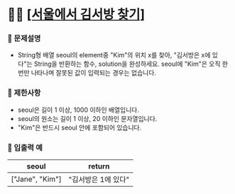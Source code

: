 # ✍🏻 <a href = "https://programmers.co.kr/learn/courses/30/lessons/12919" target=_blank >[서울에서 김서방 찾기]</a>

### 📖 문제설명

- String형 배열 seoul의 element중 "Kim"의 위치 x를 찾아, "김서방은 x에 있다"는 String을 반환하는 함수, solution을 완성하세요. seoul에 "Kim"은 오직 한 번만 나타나며 잘못된 값이 입력되는 경우는 없습니다.

### 📖 제한사항

- seoul은 길이 1 이상, 1000 이하인 배열입니다.
- seoul의 원소는 길이 1 이상, 20 이하인 문자열입니다.
- "Kim"은 반드시 seoul 안에 포함되어 있습니다.

### 📖 입출력 예

|      seoul      |       return        |
| :-------------: | :-----------------: |
| ["Jane", "Kim"] | "김서방은 1에 있다" |
